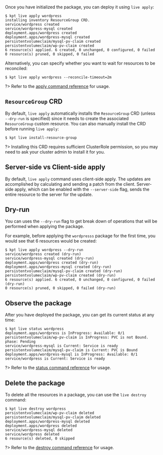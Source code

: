 Once you have initialized the package, you can deploy it using `live apply`:

```shell
$ kpt live apply wordpress
installing inventory ResourceGroup CRD.
service/wordpress created
service/wordpress-mysql created
deployment.apps/wordpress created
deployment.apps/wordpress-mysql created
persistentvolumeclaim/mysql-pv-claim created
persistentvolumeclaim/wp-pv-claim created
6 resource(s) applied. 6 created, 0 unchanged, 0 configured, 0 failed
0 resource(s) pruned, 0 skipped, 0 failed
```

Alternatively, you can specify whether you want to wait for resources to be
reconciled:

```shell
$ kpt live apply wordpress --reconcile-timeout=2m
```

?> Refer to the [apply command reference][apply-doc] for usage.

## `ResourceGroup` CRD

By default, `live apply` automatically installs the `ResourceGroup` CRD (unless
`--dry-run` is specified) since it needs to create the associated
`ResourceGroup` custom resource. You can also manually install the CRD before
running `live apply`:

```shell
$ kpt live install-resource-group
```

?> Installing this CRD requires sufficient ClusterRole permission, so you may
need to ask your cluster admin to install it for you.

## Server-side vs Client-side apply

By default, `live apply` command uses client-side apply. The updates are
accomplished by calculating and sending a patch from the client. Server-side
apply, which can be enabled with the `--server-side` flag, sends the entire
resource to the server for the update.

## Dry-run

You can uses the `--dry-run` flag to get break down of operations that will be
performed when applying the package.

For example, before applying the `wordpresss` package for the first time, you
would see that 6 resources would be created:

```shell
$ kpt live apply wordpress --dry-run
service/wordpress created (dry-run)
service/wordpress-mysql created (dry-run)
deployment.apps/wordpress created (dry-run)
deployment.apps/wordpress-mysql created (dry-run)
persistentvolumeclaim/mysql-pv-claim created (dry-run)
persistentvolumeclaim/wp-pv-claim created (dry-run)
6 resource(s) applied. 6 created, 0 unchanged, 0 configured, 0 failed (dry-run)
0 resource(s) pruned, 0 skipped, 0 failed (dry-run)
```

## Observe the package

After you have deployed the package, you can get its current status at any time:

```shell
$ kpt live status wordpress
deployment.apps/wordpress is InProgress: Available: 0/1
persistentvolumeclaim/wp-pv-claim is InProgress: PVC is not Bound. phase: Pending
service/wordpress-mysql is Current: Service is ready
persistentvolumeclaim/mysql-pv-claim is Current: PVC is Bound
deployment.apps/wordpress-mysql is InProgress: Available: 0/1
service/wordpress is Current: Service is ready
```

?> Refer to the [status command reference][status-doc] for usage.

## Delete the package

To delete all the resources in a package, you can use the `live destroy`
command:

```shell
$ kpt live destroy wordpress
persistentvolumeclaim/wp-pv-claim deleted
persistentvolumeclaim/mysql-pv-claim deleted
deployment.apps/wordpress-mysql deleted
deployment.apps/wordpress deleted
service/wordpress-mysql deleted
service/wordpress deleted
6 resource(s) deleted, 0 skipped
```

?> Refer to the [destroy command reference][destroy-doc] for usage.

[apply-doc]: /reference/cli/live/apply/
[status-doc]: /reference/cli/live/status/
[destroy-doc]: /reference/cli/live/destroy/
